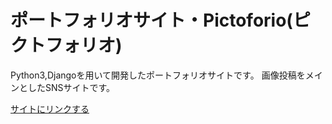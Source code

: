 #  ポートフォリオサイト・Pictoforio(ピクトフォリオ)
Python3,Djangoを用いて開発したポートフォリオサイトです。
画像投稿をメインとしたSNSサイトです。

[サイトにリンクする](https://pictoforio.com)